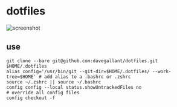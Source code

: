 # dotfiles

![screenshot](https://user-images.githubusercontent.com/4519234/89136156-34286400-d500-11ea-838c-59ced8eff5ea.png)

## use

```shell
git clone --bare git@github.com:davegallant/dotfiles.git $HOME/.dotfiles
alias config='/usr/bin/git --git-dir=$HOME/.dotfiles/ --work-tree=$HOME' # add alias to a .bashrc or .zshrc
source ~/.zshrc || source ~/.bashrc
config config --local status.showUntrackedFiles no
# override all config files
config checkout -f
```
